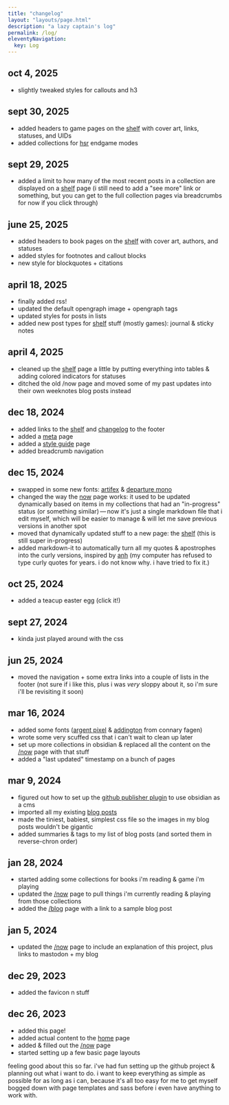 ```yaml
---
title: "changelog"
layout: "layouts/page.html"
description: "a lazy captain's log"
permalink: /log/
eleventyNavigation:
  key: Log
---
```

## oct 4, 2025

- slightly tweaked styles for callouts and h3 

## sept 30, 2025

- added headers to game pages on the [shelf](/shelf) with cover art, links, statuses, and UIDs
- added collections for [hsr](https://jillian.garden/shelf/games/hsr/) endgame modes

## sept 29, 2025

- added a limit to how many of the most recent posts in a collection are displayed on a [shelf](/shelf) page (i still need to add a "see more" link or something, but you can get to the full collection pages via breadcrumbs for now if you click through)

## june 25, 2025

- added headers to book pages on the [shelf](/shelf) with cover art, authors, and statuses
- added styles for footnotes and callout blocks
- new style for blockquotes + citations

## april 18, 2025

- finally added rss!
- updated the default opengraph image + opengraph tags
- updated styles for posts in lists
- added new post types for [shelf](/shelf) stuff (mostly games): journal & sticky notes

## april 4, 2025

- cleaned up the [shelf](/shelf) page a little by putting everything into tables & adding colored indicators for statuses
- ditched the old /now page and moved some of my past updates into their own weeknotes blog posts instead


## dec 18, 2024

- added links to the [shelf](/shelf) and [changelog](/log) to the footer
- added a [meta](/meta) page
- added a [style guide](/docs) page
- added breadcrumb navigation

## dec 15, 2024

- swapped in some new fonts: [artifex](https://connary.com/fonts/artifex/) & [departure mono](https://departuremono.com/)
- changed the way the [now](/now) page works: it used to be updated dynamically based on items in my collections that had an "in-progress" status (or something similar) — now it's just a single markdown file that i edit myself, which will be easier to manage & will let me save previous versions in another spot
- moved that dynamically updated stuff to a new page: the [shelf](/shelf) (this is still super in-progress)
- added markdown-it to automatically turn all my quotes & apostrophes into the curly versions, inspired by [anh](https://anhvn.com/posts/2022/markdown-optimizations/) (my computer has refused to type curly quotes for years. i do not know why. i have tried to fix it.)

## oct 25, 2024

- added a teacup easter egg (click it!)

## sept 27, 2024

- kinda just played around with the css

## jun 25, 2024

- moved the navigation + some extra links into a couple of lists in the footer (not sure if i like this, plus i was _very_ sloppy about it, so i'm sure i'll be revisiting it soon)

## mar 16, 2024

- added some fonts ([argent pixel](https://connary.com/argentpixel.html) & [addington](https://connary.com/addington.html) from connary fagen)
- wrote some very scuffed css that i can't wait to clean up later
- set up more collections in obsidian & replaced all the content on the [/now](/now) page with that stuff
- added a "last updated" timestamp on a bunch of pages

## mar 9, 2024

- figured out how to set up the [github publisher plugin](https://github.com/ObsidianPublisher/obsidian-github-publisher) to use obsidian as a cms
- imported all my existing [blog posts](/blog)
- made the tiniest, babiest, simplest css file so the images in my blog posts wouldn't be gigantic
- added summaries & tags to my list of blog posts (and sorted them in reverse-chron order)

## jan 28, 2024

- started adding some collections for books i'm reading & game i'm playing
- updated the [/now](/now) page to pull things i'm currently reading & playing from those collections
- added the [/blog](/blog) page with a link to a sample blog post

## jan 5, 2024

- updated the [/now](/now) page to include an explanation of this project, plus links to mastodon + my blog

## dec 29, 2023

- added the favicon n stuff

## dec 26, 2023

- added this page!
- added actual content to the [home](/) page
- added & filled out the [/now](/now) page
- started setting up a few basic page layouts

feeling good about this so far. i've had fun setting up the github project & planning out what i want to do. i want to keep everything as simple as possible for as long as i can, because it's all too easy for me to get myself bogged down with page templates and sass before i even have anything to work with.
